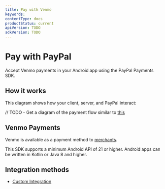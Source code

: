 ```yaml
---
title: Pay with Venmo
keywords: 
contentType: docs
productStatus: current
apiVersion: TODO
sdkVersion: TODO
---
```

# Pay with PayPal

Accept Venmo payments in your Android app using the PayPal Payments SDK.

## How it works

This diagram shows how your client, server, and PayPal interact:

// TODO - Get a diagram of the payment flow similar to [this](https://developer.paypal.com/braintree/docs/start/overview#how-it-works)

## Venmo Payments

Venmo is available as a payment method to [merchants](https://developer.paypal.com/docs/checkout/pay-with-venmo/integrate/).

This SDK supports a minimum Android API of 21 or higher.
Android apps can be written in Kotlin or Java 8 and higher.

## Integration methods

- [Custom Integration](integration.md)
